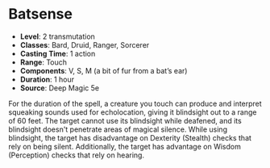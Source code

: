 # Batsense

- **Level**: 2 transmutation
- **Classes**: Bard, Druid, Ranger, Sorcerer
- **Casting Time**: 1 action
- **Range**: Touch
- **Components**: V, S, M (a bit of fur from a bat’s ear)
- **Duration**: 1 hour
- **Source**: Deep Magic 5e

For the duration of the spell, a creature you touch can produce and interpret squeaking sounds used for echolocation, giving it blindsight out to a range of 60 feet. The target cannot use its blindsight while deafened, and its blindsight doesn't penetrate areas of magical silence. While using blindsight, the target has disadvantage on Dexterity (Stealth) checks that rely on being silent. Additionally, the target has advantage on Wisdom (Perception) checks that rely on hearing.

